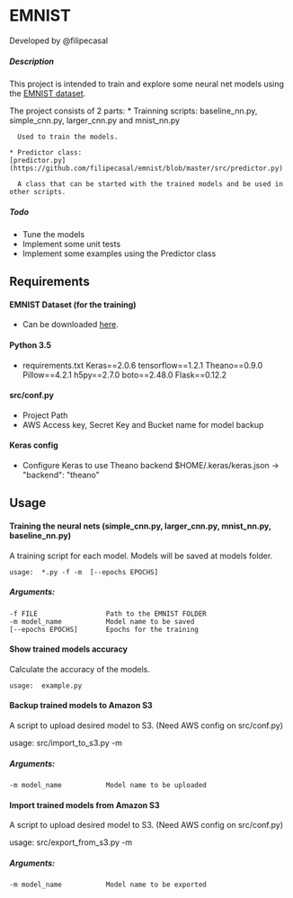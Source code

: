 # EMNIST

Developed by @filipecasal

##### Description
This project is intended to train and explore some neural net models using the [EMNIST dataset](https://arxiv.org/abs/1702.05373 "EMNIST: an extension of MNIST to handwritten letters").

The project consists of 2 parts:
    * Trainning scripts: baseline_nn.py, simple_cnn.py, larger_cnn.py and mnist_nn.py

      Used to train the models.

    * Predictor class:
    [predictor.py](https://github.com/filipecasal/emnist/blob/master/src/predictor.py)

      A class that can be started with the trained models and be used in other scripts.


##### Todo
   * Tune the models
   * Implement some unit tests
   * Implement some examples using the Predictor class


## Requirements

#### EMNIST Dataset (for the training)
  * Can be downloaded [here](http://biometrics.nist.gov/cs_links/EMNIST/gzip.zip).

#### Python 3.5
  * requirements.txt
      Keras==2.0.6
      tensorflow==1.2.1
      Theano==0.9.0
      Pillow==4.2.1
      h5py==2.7.0
      boto==2.48.0
      Flask==0.12.2

#### src/conf.py
  * Project Path
  * AWS Access key, Secret Key and Bucket name for model backup

#### Keras config
  * Configure Keras to use Theano backend
    $HOME/.keras/keras.json -> "backend": "theano"


## Usage

#### Training the neural nets (simple_cnn.py, larger_cnn.py, mnist_nn.py, baseline_nn.py)

A training script for each model. Models will be saved at models folder.

    usage:  *.py -f -m  [--epochs EPOCHS]

##### Arguments:

    -f FILE                 Path to the EMNIST FOLDER
    -m model_name           Model name to be saved
    [--epochs EPOCHS]       Epochs for the training


#### Show trained models accuracy

Calculate the accuracy of the models.

    usage:  example.py


#### Backup trained models to Amazon S3

A script to upload desired model to S3. (Need AWS config on src/conf.py)

usage: src/import_to_s3.py -m  

##### Arguments:

    -m model_name           Model name to be uploaded


#### Import trained models from Amazon S3

A script to upload desired model to S3. (Need AWS config on src/conf.py)

usage: src/export_from_s3.py -m  

##### Arguments:

    -m model_name           Model name to be exported
